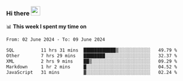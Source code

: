 ### Hi there <a href="https://www.gautamkrishnar.com/"><img src="https://media.giphy.com/media/hvRJCLFzcasrR4ia7z/giphy.gif" width="25px"></a>

📊 **This week I spent my time on**

<!--START_SECTION:waka-->

```txt
From: 02 June 2024 - To: 09 June 2024

SQL          11 hrs 31 mins  ████████████▒░░░░░░░░░░░░   49.79 %
Other        7 hrs 29 mins   ████████░░░░░░░░░░░░░░░░░   32.37 %
XML          2 hrs 9 mins    ██▒░░░░░░░░░░░░░░░░░░░░░░   09.29 %
Markdown     1 hr 2 mins     █░░░░░░░░░░░░░░░░░░░░░░░░   04.52 %
JavaScript   31 mins         ▓░░░░░░░░░░░░░░░░░░░░░░░░   02.24 %
```

<!--END_SECTION:waka-->

